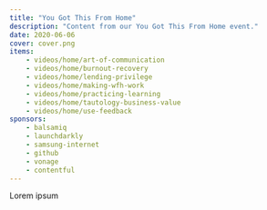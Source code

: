 ```yaml
---
title: "You Got This From Home"
description: "Content from our You Got This From Home event."
date: 2020-06-06
cover: cover.png
items:
    - videos/home/art-of-communication
    - videos/home/burnout-recovery
    - videos/home/lending-privilege
    - videos/home/making-wfh-work
    - videos/home/practicing-learning
    - videos/home/tautology-business-value
    - videos/home/use-feedback
sponsors:
    - balsamiq
    - launchdarkly
    - samsung-internet
    - github
    - vonage
    - contentful
---
```


Lorem ipsum
